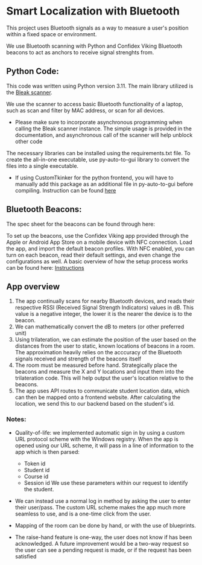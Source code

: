 
# Smart Localization with Bluetooth 

This project uses Bluetooth signals as a way to measure a user's position within a fixed space or environment. 

We use Bluetooth scanning with Python and Confidex Viking Bluetooth beacons to act as anchors to receive signal strenghts from. 


## Python Code:

This code was written using Python version 3.11. The main library utilized is the [Bleak scanner](https://pypi.org/project/bleak/). 

We use the scanner to access basic Bluetooth functionality of a laptop, such as scan and filter by MAC address, or scan for all devices. 

* Please make sure to incorporate asynchronous programming when calling the Bleak scanner instance. The simple usage is provided in the documentation, and asynchronous call of the scanner will help unblock other code

The necessary libraries can be installed using the requirements.txt file. To create the all-in-one executable, use py-auto-to-gui library to convert the files into a single executable. 

* If using CustomTkinker for the python frontend, you will have to manually add this package as an additional file in py-auto-to-gui before compiling. Instruction can be found [here](https://customtkinter.tomschimansky.com/documentation/packaging)

## Bluetooth Beacons:

The spec sheet for the beacons can be found through here: 


To set up the beacons, use the Confidex Viking app provided through the Apple or Android App Store on a mobile device with NFC connection. Load the app, and import the default beacon profiles. With NFC enabled, you can turn on each beacon, read their default settings, and even change the configurations as well. A basic overview of how the setup process works can be found here: [Instructions](https://support.tracerplus.com/hc/en-us/articles/360050830053-How-to-Enable-and-Configure-Confidex-Viking-Beacons)


## App overview

1. The app continually scans for nearby Bluetooth devices, and reads their respective RSSI (Received Signal Strength Indicators) values in dB. This value is a negative integer, the lower it is the nearer the device is to the beacon. 
2. We can mathematically convert the dB to meters (or other preferred unit)
3. Using trilateration, we can estimate the position of the user based on the distances from the user to static, known locations of beacons in a room. The approximation heavily relies on the acccuracy of the Bluetooth signals received and strength of the beacons itself
4. The room must be measured before hand. Strategically place the beacons and measure the X and Y locations and input them into the trilateration code. This will help output the user's location relative to the beacons. 
4. The app uses API routes to communicate student location data, which can then be mapped onto a frontend website. After calculating the location, we send this to our backend based on the student's id.

### Notes:
* Quality-of-life: we implemented automatic sign in by using a custom URL protocol scheme with the Windows registry. When the app is opened using our URL scheme, it will pass in a line of information to the app which is then parsed:
    * Token id
    * Student id
    * Course id
    * Session id
   We use these parameters within our request to identify the student. 

* We can instead use a normal log in method by asking the user to enter their user/pass. The custom URL scheme makes the app much more seamless to use, and is a one-time click from the user.

* Mapping of the room can be done by hand, or with the use of blueprints. 

* The raise-hand feature is one-way, the user does not know if has been acknowledged. A future improvement would be a two-way request so the user can see a pending request is made, or if the request has been satisfied






